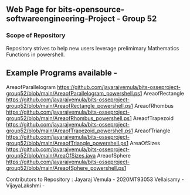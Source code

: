## Web Page for bits-opensource-softwareengineering-Project - Group 52

### Scope of Repository 

Repository strives to help new users leverage prelimimary Mathematics Functions in powershell. 

## Example Programs available -

AreaofParallelogram	https://github.com/jayarajvemula/bits-osseproject-group52/blob/main/AreaofParallelogram_powershell.ps1
AreaofRectangle	https://github.com/jayarajvemula/bits-osseproject-group52/blob/main/AreaofRectangle_powershell.ps1
AreaofRhombus	https://github.com/jayarajvemula/bits-osseproject-group52/blob/main/AreaofRhombus_powershell.ps1
AreaofTrapezoid	https://github.com/jayarajvemula/bits-osseproject-group52/blob/main/AreaofTrapezoid_powershell.ps1
AreaofTriangle	https://github.com/jayarajvemula/bits-osseproject-group52/blob/main/AreaofTriangle_powershell.ps1
AreaOfSizes	https://github.com/jayarajvemula/bits-osseproject-group52/blob/main/AreaOfSizes.java
AreaofSphere	https://github.com/jayarajvemula/bits-osseproject-group52/blob/main/AreaofSphere_powershell.ps1


Contributors to Repository : 
Jayaraj Vemula - 2020MT93053
Vellaisamy - 
VijayaLakshmi - 


